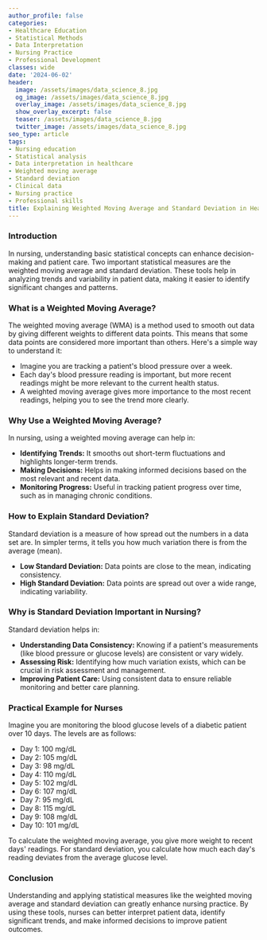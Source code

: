 ```yaml
---
author_profile: false
categories:
- Healthcare Education
- Statistical Methods
- Data Interpretation
- Nursing Practice
- Professional Development
classes: wide
date: '2024-06-02'
header:
  image: /assets/images/data_science_8.jpg
  og_image: /assets/images/data_science_8.jpg
  overlay_image: /assets/images/data_science_8.jpg
  show_overlay_excerpt: false
  teaser: /assets/images/data_science_8.jpg
  twitter_image: /assets/images/data_science_8.jpg
seo_type: article
tags:
- Nursing education
- Statistical analysis
- Data interpretation in healthcare
- Weighted moving average
- Standard deviation
- Clinical data
- Nursing practice
- Professional skills
title: Explaining Weighted Moving Average and Standard Deviation in Health Care
---
```


### Introduction

In nursing, understanding basic statistical concepts can enhance decision-making and patient care. Two important statistical measures are the weighted moving average and standard deviation. These tools help in analyzing trends and variability in patient data, making it easier to identify significant changes and patterns.

### What is a Weighted Moving Average?

The weighted moving average (WMA) is a method used to smooth out data by giving different weights to different data points. This means that some data points are considered more important than others. Here's a simple way to understand it:

- Imagine you are tracking a patient's blood pressure over a week.
- Each day's blood pressure reading is important, but more recent readings might be more relevant to the current health status.
- A weighted moving average gives more importance to the most recent readings, helping you to see the trend more clearly.

### Why Use a Weighted Moving Average?

In nursing, using a weighted moving average can help in:

- **Identifying Trends:** It smooths out short-term fluctuations and highlights longer-term trends.
- **Making Decisions:** Helps in making informed decisions based on the most relevant and recent data.
- **Monitoring Progress:** Useful in tracking patient progress over time, such as in managing chronic conditions.

### How to Explain Standard Deviation?

Standard deviation is a measure of how spread out the numbers in a data set are. In simpler terms, it tells you how much variation there is from the average (mean).

- **Low Standard Deviation:** Data points are close to the mean, indicating consistency.
- **High Standard Deviation:** Data points are spread out over a wide range, indicating variability.

### Why is Standard Deviation Important in Nursing?

Standard deviation helps in:

- **Understanding Data Consistency:** Knowing if a patient's measurements (like blood pressure or glucose levels) are consistent or vary widely.
- **Assessing Risk:** Identifying how much variation exists, which can be crucial in risk assessment and management.
- **Improving Patient Care:** Using consistent data to ensure reliable monitoring and better care planning.

### Practical Example for Nurses

Imagine you are monitoring the blood glucose levels of a diabetic patient over 10 days. The levels are as follows:

- Day 1: 100 mg/dL
- Day 2: 105 mg/dL
- Day 3: 98 mg/dL
- Day 4: 110 mg/dL
- Day 5: 102 mg/dL
- Day 6: 107 mg/dL
- Day 7: 95 mg/dL
- Day 8: 115 mg/dL
- Day 9: 108 mg/dL
- Day 10: 101 mg/dL

To calculate the weighted moving average, you give more weight to recent days' readings. For standard deviation, you calculate how much each day's reading deviates from the average glucose level.

### Conclusion

Understanding and applying statistical measures like the weighted moving average and standard deviation can greatly enhance nursing practice. By using these tools, nurses can better interpret patient data, identify significant trends, and make informed decisions to improve patient outcomes.
